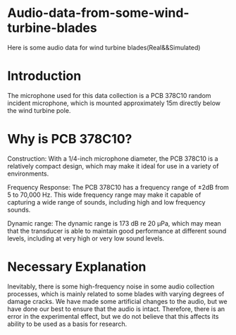 # Audio-data-from-some-wind-turbine-blades
Here is some audio data for wind turbine blades(Real&amp;&amp;Simulated)

# Introduction
The microphone used for this data collection is a PCB 378C10 random incident microphone, which is mounted approximately 15m directly below the wind turbine pole.

# Why is PCB 378C10?
Construction: With a 1/4-inch microphone diameter, the PCB 378C10 is a relatively compact design, which may make it ideal for use in a variety of environments.

Frequency Response: The PCB 378C10 has a frequency range of ±2dB from 5 to 70,000 Hz. This wide frequency range may make it capable of capturing a wide range of sounds, including high and low frequency sounds.

Dynamic range: The dynamic range is 173 dB re 20 µPa, which may mean that the transducer is able to maintain good performance at different sound levels, including at very high or very low sound levels.

# Necessary Explanation
Inevitably, there is some high-frequency noise in some audio collection processes, which is mainly related to some blades with varying degrees of damage cracks. We have made some artificial changes to the audio, but we have done our best to ensure that the audio is intact. Therefore, there is an error in the experimental effect, but we do not believe that this affects its ability to be used as a basis for research.
